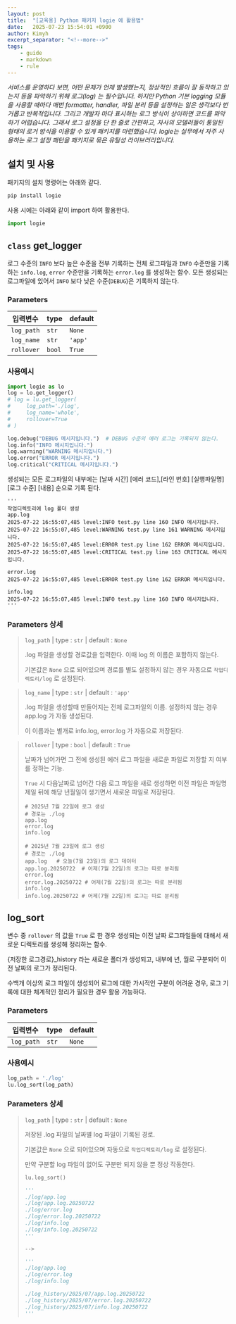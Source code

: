 ```yaml
---
layout: post
title:  "[교육용] Python 패키지 logie 에 활용법"
date:   2025-07-23 15:54:01 +0900
author: Kimyh
excerpt_separator: "<!--more-->"
tags:
    - guide
    - markdown
    - rule
---
```

*서비스를 운영하다 보면, 어떤 문제가 언제 발생했는지, 정상적인 흐름이 잘 동작하고 있는지 등을 파악하기 위해 로그(log) 는 필수입니다. 하지만 Python 기본 logging 모듈을 사용할 때마다 매번 formatter, handler, 파일 분리 등을 설정하는 일은 생각보다 번거롭고 반복적입니다. 그리고 개발자 마다 표시하는 로그 방식이 상이하면 코드를 파악하기 어렵습니다. 그래서 로그 설정을 단 한 줄로 간편하고, 자사의 모델러들이 통일된 형태의 로거 방식을 이용할 수 있게  패키지를 마련했습니다. logie는 실무에서 자주 사용하는 로그 설정 패턴을 패키지로 묶은 유틸성 라이브러리입니다.*
<!--more-->

## 설치 및 사용
패키지의 설치 명령어는 아래와 같다.

```bash
pip install logie
```

사용 시에는 아래와 같이 import 하여 활용한다.

```python
import logie
```

## `class` get_logger

로그 수준의 `INFO` 보다 높은 수준을 전부 기록하는 전체 로그파일과 `INFO` 수준만을 기록하는 `info.log`, `error` 수준만을 기록하는 `error.log` 를 생성하는 함수. 모든 생성되는 로그파일에 있어서 `INFO` 보다 낮은 수준(`DEBUG`)은 기록하지 않는다.

### Parameters
| 입력변수   | type   | default |
| ---------- | ------ | ------- |
| `log_path` | `str`  | `None`  |
| `log_name` | `str`  | `'app'` |
| `rollover` | `bool` | `True`  |

### 사용예시

```python
import logie as lo
log = lo.get_logger()
# log = lu.get_logger(
#     log_path='./log',
#     log_name='whole', 
#     rollover=True
# )

log.debug("DEBUG 메시지입니다.")	# DEBUG 수준의 에러 로그는 기록되지 않는다.
log.info("INFO 메시지입니다.")
log.warning("WARNING 메시지입니다.")
log.error("ERROR 메시지입니다.")
log.critical("CRITICAL 메시지입니다.")
```

생성되는 모든 로그파일의 내부에는 [날짜 시간] [에러 코드],[라인 번호] [실행파일명] [로그 수준] [내용] 순으로 기록 된다. 

```
'''
작업디렉토리에 log 폴더 생성
app.log
2025-07-22 16:55:07,485 level:INFO test.py line 160 INFO 메시지입니다.
2025-07-22 16:55:07,485 level:WARNING test.py line 161 WARNING 메시지입니다.
2025-07-22 16:55:07,485 level:ERROR test.py line 162 ERROR 메시지입니다.
2025-07-22 16:55:07,485 level:CRITICAL test.py line 163 CRITICAL 메시지입니다.

error.log
2025-07-22 16:55:07,485 level:ERROR test.py line 162 ERROR 메시지입니다.

info.log
2025-07-22 16:55:07,485 level:INFO test.py line 160 INFO 메시지입니다.
'''
```
### Parameters 상세

> `log_path`  | type : `str` | default : `None`
>
> .log 파일을 생성할 경로값을 입력한다. 이때 log 의 이름은 포함하지 않는다.
>
> 기본값은 `None` 으로 되어있으며 경로를 별도 설정하지 않는 경우 자동으로 `작업디렉토리/log` 로 설정된다.


> `log_name` | type : `str` | default : `'app'`
>
> .log 파일을 생성할때 만들어지는 전체 로그파일의 이름. 설정하지 않는 경우 app.log 가 자동 생성된다.
>
> 이 이름과는 별개로 info.log, error.log 가 자동으로 저장된다.


> `rollover` | type : `bool` | default : `True`
>
> 날짜가 넘어가면 그 전에 생성된 에러 로그 파일을 새로운 파일로 저장할 지 여부를 정하는 기능.
>
> `True` 시 다음날짜로 넘어간 다음 로그 파일을 새로 생성하면 이전 파일은 파일명 제일 뒤에 해당 년월일이 생기면서 새로운 파일로 저장된다.
>
> ```
> # 2025년 7월 22일에 로그 생성
> # 경로는 ./log
> app.log
> error.log
> info.log
> 
> # 2025년 7월 23일에 로그 생성
> # 경로는 ./log
> app.log	# 오늘(7월 23일)의 로그 데이터
> app.log.20250722  # 어제(7월 22일)의 로그는 따로 분리됨
> error.log
> error.log.20250722 # 어제(7월 22일)의 로그는 따로 분리됨
> info.log 
> info.log.20250722 # 어제(7월 22일)의 로그는 따로 분리됨
> ```


## log_sort

변수 중 `rollover` 의 값을 `True` 로 한 경우 생성되는 이전 날짜 로그파일들에 대해서 새로운 디렉토리를 생성해 정리하는 함수.

{저장한 로그경로}_history 라는 새로운 폴더가 생성되고, 내부에 년, 월로 구분되어 이전 날짜의 로그가 정리된다.

수백개 이상의 로그 파일이 생성되어 로그에 대한 가시적인 구분이 어려운 경우, 로그 기록에 대한 체계적인 정리가 필요한 경우 활용 가능하다.

### Parameters

| 입력변수   | type  | default |
| ---------- | ----- | ------- |
| `log_path` | `str` | `None`  |

### 사용예시
```python
log_path = './log'
lu.log_sort(log_path)
```

### Parameters 상세

> `log_path` | type : `str` | default : `None`
>
> 저장된 .log 파일의 날짜별 log 파일이 기록된 경로. 
>
> 기본값은 `None` 으로 되어있으며 자동으로 `작업디렉토리/log` 로 설정된다.
>
> 만약 구분할 log 파일이 없어도 구분만 되지 않을 뿐 정상 작동한다.
>
> ```python
> lu.log_sort()
> ```
>
> ```python
> '''
> ./log/app.log
> ./log/app.log.20250722
> ./log/error.log
> ./log/error.log.20250722
> ./log/info.log 
> ./log/info.log.20250722
> '''
> 
> -->
> 
> '''
> ./log/app.log
> ./log/error.log
> ./log/info.log 
> 
> ./log_history/2025/07/app.log.20250722
> ./log_history/2025/07/error.log.20250722
> ./log_history/2025/07/info.log.20250722
> '''
> ```
